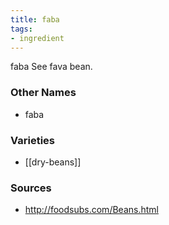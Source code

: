 ```yaml
---
title: faba
tags:
- ingredient
---
```

faba See fava bean.

### Other Names

* faba

### Varieties

* [[dry-beans]]

### Sources
* http://foodsubs.com/Beans.html
